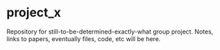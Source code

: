 # project_x

Repository for still-to-be-determined-exactly-what group project. Notes, links to papers, eventually files, code, etc
will be here.
